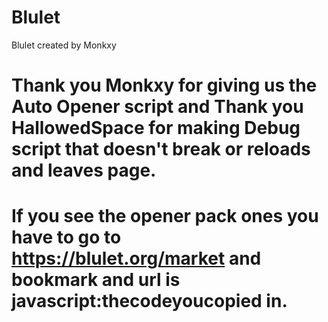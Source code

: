 # Blulet
Blulet created by Monkxy

# Thank you Monkxy for giving us the Auto Opener script and Thank you HallowedSpace for making Debug script that doesn't break or reloads and leaves page.

# If you see the opener pack ones you have to go to https://blulet.org/market and bookmark and url is javascript:thecodeyoucopied in.
